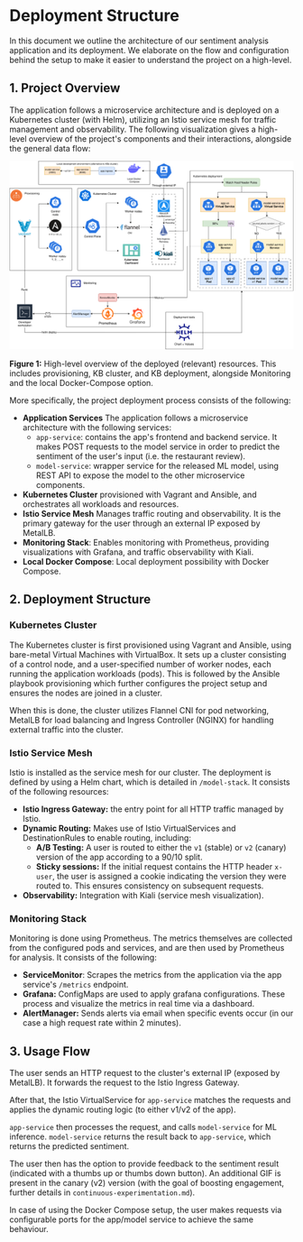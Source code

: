 # Deployment Structure
In this document we outline the architecture of our sentiment analysis application and its deployment. We elaborate on the flow and configuration behind the setup to make it easier to understand the project on a high-level.

## 1. Project Overview

The application follows a microservice architecture and is deployed on a Kubernetes cluster (with Helm), utilizing an Istio service mesh for traffic management and observability. The following visualization gives a high-level overview of the project's components and their interactions, alongside the general data flow:

![Deployment Architecture Diagram](pics/Deployment-Diagram.png)

**Figure 1:** High-level overview of the deployed (relevant) resources. This includes provisioning, KB cluster, and KB deployment, alongside Monitoring and the local Docker-Compose option.

More specifically, the project deployment process consists of the following:
- **Application Services** The application follows a microservice architecture with the following services:
    - `app-service`: contains the app's frontend and backend service. It makes POST requests to the model service in order to predict the sentiment of the user's input (i.e. the restaurant review).
    - `model-service`: wrapper service for the released ML model, using REST API to expose the model to the other microservice components.
- **Kubernetes Cluster** provisioned with Vagrant and Ansible, and orchestrates all workloads and resources.
- **Istio Service Mesh** Manages traffic routing and observability. It is the primary gateway for the user through an external IP exposed by MetalLB.
- **Monitoring Stack**: Enables monitoring with Prometheus, providing visualizations with Grafana, and traffic observability with Kiali.
- **Local Docker Compose**: Local deployment possibility with Docker Compose.

## 2. Deployment Structure

### Kubernetes Cluster
The Kubernetes cluster is first provisioned using Vagrant and Ansible, using bare-metal Virtual Machines with VirtualBox. It sets up a cluster consisting of a control node, and a user-specified number of worker nodes, each running the application workloads (pods). This is followed by the Ansible playbook provisioning which further configures the project setup and ensures the nodes are joined in a cluster.

When this is done, the cluster utilizes Flannel CNI for pod networking, MetalLB for load balancing and Ingress Controller (NGINX) for handling external traffic into the cluster.

### Istio Service Mesh

Istio is installed as the service mesh for our cluster. The deployment is defined by using a Helm chart, which is detailed in `/model-stack`. It consists of the following resources:

- **Istio Ingress Gateway:** the entry point for all HTTP traffic managed by Istio.
- **Dynamic Routing:** Makes use of Istio VirtualServices and DestinationRules to enable routing, including:
    - **A/B Testing:** A user is routed to either the `v1` (stable) or `v2` (canary) version of the app according to a 90/10 split.
    - **Sticky sessions:**  If the initial request contains the HTTP header `x-user`, the user is assigned a cookie indicating the version they were routed to. This ensures consistency on subsequent requests.
- **Observability:** Integration with Kiali (service mesh visualization).

### Monitoring Stack

Monitoring is done using Prometheus. The metrics themselves are collected from the configured pods and services, and are then used by Prometheus for analysis. It consists of the following:
- **ServiceMonitor**: Scrapes the metrics from the application via the app service's `/metrics` endpoint. 
- **Grafana:** ConfigMaps are used to apply grafana configurations. These process and visualize the metrics in real time via a dashboard.
- **AlertManager:** Sends alerts via email when specific events occur (in our case a high request rate within 2 minutes).

## 3. Usage Flow

The user sends an HTTP request to the cluster's external IP (exposed by MetalLB). It forwards the request to the Istio Ingress Gateway.

After that, the Istio VirtualService for `app-service` matches the requests and applies the dynamic routing logic (to either v1/v2 of the app).

`app-service` then processes the request, and calls `model-service` for ML inference. `model-service` returns the result back to `app-service`, which returns the predicted sentiment.

The user then has the option to provide feedback to the sentiment result (indicated with a thumbs up or thumbs down button). An additional GIF is present in the canary (v2) version (with the goal of boosting engagement, further details in `continuous-experimentation.md`).

In case of using the Docker Compose setup, the user makes requests via configurable ports for the app/model service to achieve the same behaviour.